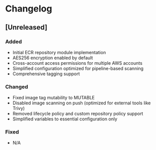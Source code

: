 # Changelog

## [Unreleased]
### Added
- Initial ECR repository module implementation
- AES256 encryption enabled by default
- Cross-account access permissions for multiple AWS accounts
- Simplified configuration optimized for pipeline-based scanning
- Comprehensive tagging support

### Changed
- Fixed image tag mutability to MUTABLE
- Disabled image scanning on push (optimized for external tools like Trivy)
- Removed lifecycle policy and custom repository policy support
- Simplified variables to essential configuration only

### Fixed
- N/A